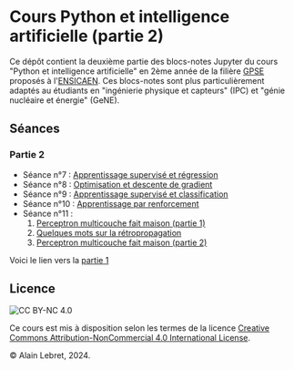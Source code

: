 # Cours Python et intelligence artificielle (partie 2)

Ce dépôt contient la deuxième partie des blocs-notes Jupyter du cours "Python et intelligence artificielle" en 2ème année de la filière [GPSE](https://www.ensicaen.fr/formation/diplomes-dingenieurs/formation-statut-etudiant/genie-physique-et-systemes-embarques/) proposés à l'[ENSICAEN](https://www.ensicaen.fr). Ces blocs-notes sont plus particulièrement adaptés au étudiants en "ingénierie physique et capteurs" (IPC) et "génie nucléaire et énergie" (GeNE).

## Séances

### Partie 2

- Séance n°7 : [Apprentissage supervisé et régression](seance_07.ipynb)
- Séance n°8 : [Optimisation et descente de gradient](seance_08.ipynb)
- Séance n°9 : [Apprentissage supervisé et classification](seance_09.ipynb)
- Séance n°10 : [Apprentissage par renforcement](seance_10.ipynb)
- Séance n°11 : 
   1. [Perceptron multicouche fait maison (partie 1)](seance_11a.ipynb)
   2. [Quelques mots sur la rétropropagation](seance_11b.ipynb)
   3. [Perceptron multicouche fait maison (partie 2)](seance_11c.ipynb)

Voici le lien vers la [partie 1](https://github.com/alainlebret/python-et-ia-1)

## Licence

![CC BY-NC 4.0](https://img.shields.io/badge/License-CC%20BY--NC%204.0-lightgrey.svg)

Ce cours est mis à disposition selon les termes de la licence [Creative Commons Attribution-NonCommercial 4.0 International License](https://creativecommons.org/licenses/by-nc/4.0/).

© Alain Lebret, 2024.
